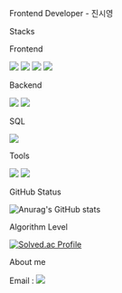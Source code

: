 Frontend Developer - 진시영

Stacks

Frontend

<img src="https://img.shields.io/badge/React-61DAFB?style=flat-square&logo=React&logoColor=white"/><!-- react -->
<img src="https://img.shields.io/badge/JavaScript-F7DF1E?style=flat-square&logo=JavaScript&logoColor=white"/><!-- javascript -->
<img src="https://img.shields.io/badge/HTML-E34F26?style=flat-square&logo=HTML&logoColor=white"/><!-- html -->
<img src="https://img.shields.io/badge/CSS-1572B6?style=flat-square&logo=CSS&logoColor=white"/><!-- css -->

Backend

<img src="https://img.shields.io/badge/Django-092E20?style=flat-square&logo=Django&logoColor=white"/><!-- django -->
<img src="https://img.shields.io/badge/Python-3766AB?style=flat-square&logo=Python&logoColor=white"/><!-- python -->

SQL

<img src="https://img.shields.io/badge/MYSQL-4479A1?style=flat-square&logo=MYSQL&logoColor=white"/><!-- mysql -->

Tools

<img src="https://img.shields.io/badge/VisualStudioCode-007ACC?style=flat-square&logo=VisualStudioCode&logoColor=white"/><!-- visualstudiocode -->
<img src="https://img.shields.io/badge/GitHub-181717?style=flat-square&logo=GitHub&logoColor=white"/><!-- github -->

GitHub Status

![Anurag's GitHub stats](https://github-readme-stats.vercel.app/api?username=jsee53&show_icons=true&theme=radical)

Algorithm Level

[![Solved.ac Profile](http://mazassumnida.wtf/api/v2/generate_badge?boj=jsee53)](https://solved.ac/jsee53/)

About me

Email : <img src="https://img.shields.io/badge/Naver-03C75A?style=flat-square&logo=Naver&logoColor=white"/><!-- naver -->

